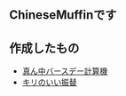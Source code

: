 ## ChineseMuffinです

## 作成したもの
- [真ん中バースデー計算機](https://chinesemuffin.github.io/MannakaBirthday/)
- [キリのいい振替](https://chinesemuffin.github.io/transfer/)

<!--
**ChineseMuffin/ChineseMuffin** is a ✨ _special_ ✨ repository because its `README.md` (this file) appears on your GitHub profile.

Here are some ideas to get you started:

- 🔭 I’m currently working on ...
- 🌱 I’m currently learning ...
- 👯 I’m looking to collaborate on ...
- 🤔 I’m looking for help with ...
- 💬 Ask me about ...
- 📫 How to reach me: ...
- 😄 Pronouns: ...
- ⚡ Fun fact: ...
-->
